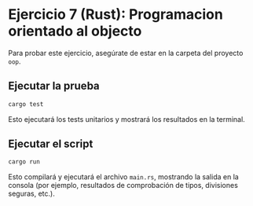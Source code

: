# Ejercicio 7 (Rust): Programacion orientado al objecto

Para probar este ejercicio, asegúrate de estar en la carpeta del proyecto `oop`.

## Ejecutar la prueba

```sh
cargo test
```

Esto ejecutará los tests unitarios y mostrará los resultados en la terminal.

## Ejecutar el script

```sh
cargo run
```

Esto compilará y ejecutará el archivo `main.rs`, mostrando la salida en la consola (por ejemplo, resultados de comprobación de tipos, divisiones seguras, etc.).
